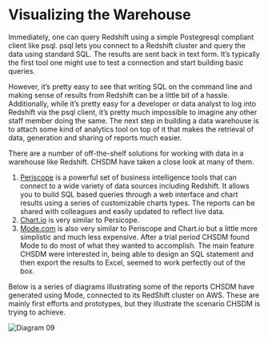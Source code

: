 # Visualizing the Warehouse

Immediately, one can query Redshift using a simple Postegresql compliant client like psql. psql lets you connect to a Redshift cluster and query the data using standard SQL. The results are sent back in text form. It’s typically the first tool one might use to test a connection and start building basic queries.

However, it’s pretty easy to see that writing SQL on the command line and making sense of results from Redshift can be a little bit of a hassle. Additionally, while it’s pretty easy for a developer or data analyst to log into Redshift via the psql client, it’s pretty much impossible to imagine any other staff member doing the same. The next step in building a data warehouse is to attach some kind of analytics tool on top of it that makes the retrieval of data, generation and sharing of reports much easier.

There are a number of off-the-shelf solutions for working with data in a warehouse like Redshift. CHSDM have taken a close look at many of them.

1. [Periscope](http://periscope.io) is a powerful set of business intelligence tools that can connect to a wide variety of data sources including Redshift. It allows you to build SQL based queries through a web interface and chart results using a series of customizable charts types. The reports can be shared with colleagues and easily updated to reflect live data.
2. [Chart.io](http://chart.io) is very similar to Persicope. 
3. [Mode.com](http://modeanalytics.com) is also very similar to Periscope and Chart.io but a little more simplistic and much less expensive. After a trial period CHSDM found Mode to do most of what they wanted to accomplish. The main feature CHSDM were interested in, being able to design an SQL statement and then export the results to Excel, seemed to work perfectly out of the box.

Below is a series of diagrams illustrating some of the reports CHSDM have generated using Mode, connected to its RedShift cluster on AWS. These are mainly first efforts and prototypes, but they illustrate the scenario CHSDM is trying to achieve.

![Diagram 09](image/diagram-09.png)